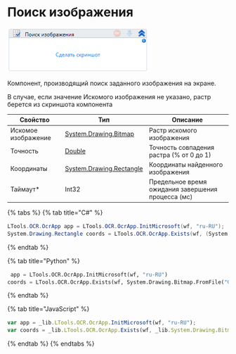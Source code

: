 # Поиск изображения

![](../../../resources/activities/basic/ocr/image-384.png)

Компонент, производящий поиск заданного изображения на экране.

В случае, если значение Искомого изображения не указано, растр берется из скриншота компонента

| Свойство            | Тип                      | Описание                                           |
| ------------------- | ------------------------ | -------------------------------------------------- |
| Искомое изображение | [System.Drawing.Bitmap](https://learn.microsoft.com/ru-ru/dotnet/api/system.drawing.bitmap?redirectedfrom=MSDN&view=netframework-4.8)    | Растр искомого изображения                         |
| Точность            | [Double](https://learn.microsoft.com/ru-ru/dotnet/api/system.double?view=net-5.0&viewFallbackFrom=windowsdesktop-3.0)   | Точность совпадения растра (% от 0 до 1)           |
| Координаты          | [System.Drawing.Rectangle](https://learn.microsoft.com/ru-ru/dotnet/api/system.drawing.rectangle?view=netcore-3.0) | Координаты найденного изображения                  |
| Таймаут\*           | Int32                    | Предельное время ожидания завершения процесса (мс) |

{% tabs %}
{% tab title="C#" %}
```csharp
LTools.OCR.OcrApp app = LTools.OCR.OcrApp.InitMicrosoft(wf, "ru-RU");
System.Drawing.Rectangle coords = LTools.OCR.OcrApp.Exists(wf, (System.Drawing.Bitmap)System.Drawing.Bitmap.FromFile("Файл 1"), 0.9, 10000);
```
{% endtab %}

{% tab title="Python" %}
```python
 app = LTools.OCR.OcrApp.InitMicrosoft(wf, "ru-RU")
coords = LTools.OCR.OcrApp.Exists(wf, System.Drawing.Bitmap.FromFile("Файл 1"), 0.9, 10000)
```
{% endtab %}

{% tab title="JavaScript" %}
```javascript
var app = _lib.LTools.OCR.OcrApp.InitMicrosoft(wf, "ru-RU");
var coords = _lib.LTools.OCR.OcrApp.Exists(wf, _lib.System.Drawing.Bitmap.FromFile("Файл 1"), 0.9, 10000);
```
{% endtab %}
{% endtabs %}
